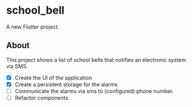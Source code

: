 # school_bell

A new Flutter project.

## About
This project shows a list of school bells that notifies an electronic system via SMS.

- [x] Create the UI of the application
- [x] Create a persistent storage for the alarms
- [ ] Communicate the alarms via sms to (configured) phone number.
- [ ] Refactor components.